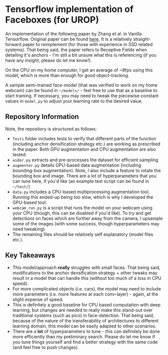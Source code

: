 # Tensorflow implementation of Faceboxes (for UROP)

An implementation of the following paper by Zhang et al. in Vanilla Tensorflow. Original paper can be found [here](https://arxiv.org/abs/1708.05234). It is a relatively straight-forward paper to reimplement (for those with experience in SSD related systems). That being said, the paper refers to Receptive Fields when detailing it's anchors - I'm still a bit unsure what this is referencing (if you have any insight, please do let me know!).

On the CPU on my home computer, I get an average of ~8fps using this model, which is more than enough for good object-tracking.

A sample semi-trained face-model (that was verified to work on my home webcam) can be found in `~/models/` - feel free to use that as a baseline to start training. If necessary, you may need to tweak the piecewise constant values in `model.py` to adjust your learning rate to the desired value.

 ## Repository Information
Note, the repository is structured as follows:

 - `Tests` folder includes tests to verify that different parts of the function (including anchor densification strategy etc.) are working as prescribed in the paper. Both GPU augmentation and CPU augmentation are also tested.
 - `wider.py` extracts and pre-processes the dataset for efficient sampling
 - `augmenter.py` details GPU-based data augmentation (including bounding-box augmentation). Note, I also include a feature to rotate the bounding box and image. There are a *lot* of hyperparameters that you can tune here, if you'd like (an example test script can be found in `~/test/`)
 - `data.py` includes a CPU-based multiprocessing augmentation tool. Running this ended-up being too slow, which is why I developed the GPU-based tool.
 - `webcam_run.py` is a script that runs the model on your webcam using your CPU (though, this can be disabled if you'd like). To try and get detections on faces which are further away from the camera, I upsample some of the images (with some success, though hyperparameters may need tweaking). 
 - The remaining files should be relatively self explanatory (model files etc.).
 
 ## Key Takeaways
 
 - This model/approach **really** struggles with small faces. That being said, modifications to the anchor densification strategy + other tweaks may result in a model that can handle this (without too much of a loss in CPU speed).
 - For more complicated objects (i.e. cars), the model may need to include more parameters (i.e. more features at each conv-layer) - again, at the slight expense of speed.
 - This is definitely a good baseline for CPU based computation with deep learning, but changes are needed to really make this stand-out over traditional systems (such as pico) in face-detection. That being said, because of the nature of the transferability of architectures to different learning domain, this model can be easily adapted to other scenarios. 
 - There are a **lot** of hyperparameters to tune - this can definitely be done more efficiently than my preliminary search. Please do  let me know if you tune things yourself and find a better strategy with the same code (and feel free to push changes).  
